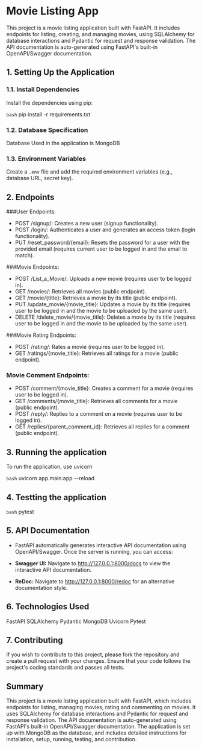 # Movie Listing App

This project is a movie listing application built with FastAPI. It includes endpoints for listing, creating, and managing movies, using SQLAlchemy for database interactions and Pydantic for request and response validation. The API documentation is auto-generated using FastAPI's built-in OpenAPI/Swagger documentation.


## 1. Setting Up the Application

### 1.1. Install Dependencies

Install the dependencies using pip:

```bash```
pip install -r requirements.txt


### 1.2. Database Specification

Database Used in the application is MongoDB

### 1.3. Environment Variables

Create a `.env` file and add the required environment variables (e.g., database URL, secret key).

## 2.  Endpoints

###User Endpoints:

* POST /signup/: Creates a new user (signup functionality).
* POST /login/: Authenticates a user and generates an access token (login functionality).
* PUT /reset_password/{email}: Resets the password for a user with the provided email (requires current user to be logged in and the email to match).

###Movie Endpoints:

* POST /List_a_Movie/: Uploads a new movie (requires user to be logged in).
* GET /movies/: Retrieves all movies (public endpoint).
* GET /movie/{title}: Retrieves a movie by its title (public endpoint).
* PUT /update_movie/{movie_title}: Updates a movie by its title (requires user to be logged in and the movie to be uploaded by the same user).
* DELETE /delete_movie/{movie_title}: Deletes a movie by its title (requires user to be logged in and the movie to be uploaded by the same user).

###Movie Rating Endpoints:

* POST /rating/: Rates a movie (requires user to be logged in).
* GET /ratings/{movie_title}: Retrieves all ratings for a movie (public endpoint).

### Movie Comment Endpoints:
* POST /comment/{movie_title}: Creates a comment for a movie (requires user to be logged in).
* GET /comments/{movie_title}: Retrieves all comments for a movie (public endpoint).
* POST /reply/: Replies to a comment on a movie (requires user to be logged in).
* GET /replies/{parent_comment_id}: Retrieves all replies for a comment (public endpoint).

##  3. Running the application

To run the application, use uvicorn

```bash```
uvicorn app.main:app --reload

##  4. Testting the application

```bash```
pytest


## 5. API Documentation

* FastAPI automatically generates interactive API documentation using OpenAPI/Swagger. Once the server is running, you can access:

* **Swagger UI:** Navigate to http://127.0.0.1:8000/docs to view the interactive API documentation.
* **ReDoc:** Navigate to http://127.0.0.1:8000/redoc for an alternative documentation style.

## 6. Technologies Used

FastAPI
SQLAlchemy
Pydantic
MongoDB
Uvicorn
Pytest

## 7. Contributing

If you wish to contribute to this project, please fork the repository and create a pull request with your changes. Ensure that your code follows the project's coding standards and passes all tests.

## Summary

This project is a movie listing application built with FastAPI, which includes endpoints for listing, managing movies, rating and commenting on movies. It uses SQLAlchemy for database interactions and Pydantic for request and response validation. The API documentation is auto-generated using FastAPI's built-in OpenAPI/Swagger documentation. The application is set up with MongoDB as the database, and includes detailed instructions for installation, setup, running, testing, and contribution.








